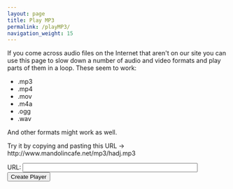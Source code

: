 ```yaml
---
layout: page
title: Play MP3
permalink: /playMP3/
navigation_weight: 15
---
```

<div class="player">
<div id="showPlayer">
    
<p>If you come across audio files on the Internet that aren't on our
site you can use this page to slow down a number of audio and video
formats and play parts of them in a loop.
These seem to work:
</p>

<ul>
<li>.mp3</li>
<li>.mp4</li>
<li>.mov</li>
<li>.m4a</li>
<li>.ogg</li>
<li>.wav</li>

</ul>  

<p>
And other formats might work as well.
</p>

<p>
Try it by copying and pasting this URL -> http://www.mandolincafe.net/mp3/hadj.mp3
</p>
  
URL: <input type="text" name="url" class="enter" value="" id="url" style="width: 400px;" >
<input type="button" onclick="getURL()" value="Create Player">
    


</div>
</div>

<script type="text/javascript" src="/js/audio_controls.js"></script>  

<script>
function createMP3player(mp3url) {
    
    var tunesTable = document.getElementById('showPlayer');
    
    var mp3player = '';
    var tuneID = 4000;
    
    // Show title
    mp3player += '<h4>Playing: ' + mp3url + '</h4><br />';
    // build the audio player for each tune  
    mp3player += '<form onsubmit="return false" oninput="level.value = flevel.valueAsNumber">';        
    mp3player += '<audio id="A' + tuneID + '" title="' + mp3url + '" controls loop preload="none">';
    mp3player += ' <source src="' + mp3url + '" type="audio/mpeg"></audio>';
    // build the slow down slider for each tune
    mp3player += '<input name="flevel" id="RS' + tuneID + '"';
    mp3player += ' type="range" min="50" max="120" value="100"';
    mp3player += ' onchange="setPlaySpeed(value/100, A' + tuneID + ')">';
    mp3player += '<output name="level">100</output>%';
    mp3player += '</form>';
    // build the loop mechanism for each tune
    mp3player += '<br />&emsp;&emsp;&emsp;&emsp;&emsp;'; 
    mp3player += '<span title="Play tune, select loop starting point, then select loop end point">';
    mp3player += '<input type="button" id="B1' + tuneID + '" value="Loop Start" onclick="SetPlayRange(A' + tuneID + ',0,B1' + tuneID + ', B2' + tuneID + ')">';
    mp3player += '<input type="button" id="B2' + tuneID + '" value=" Loop End " onclick="SetPlayRange(A' + tuneID + ',1,B1' + tuneID + ', B2' + tuneID + ')">';
    mp3player += '<input type="button" value="Reset" onclick="SetPlayRange(A' + tuneID + ',2,B1' + tuneID + ',B2' + tuneID + ')">';
    mp3player += '</span></td>';          
    mp3player += '</form>';
    
    mp3player += '<br /><br /><input type="button" onclick="reloadPage()" value="Get New URL">';
    
    showPlayer.innerHTML = mp3player;
    
}

function getURL() {
    var mp3url = document.getElementById("url").value;
    createMP3player(mp3url);
    
}
function reloadPage() {
    window.location.reload(true); 
}
</script>


